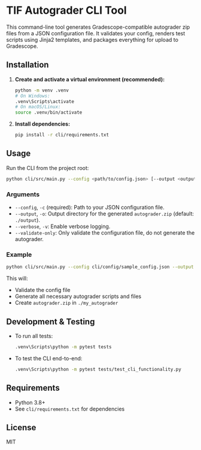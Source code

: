 # TIF Autograder CLI Tool

This command-line tool generates Gradescope-compatible autograder zip files from a JSON configuration file. It validates your config, renders test scripts using Jinja2 templates, and packages everything for upload to Gradescope.

## Installation

1. **Create and activate a virtual environment (recommended):**
   ```sh
   python -m venv .venv
   # On Windows:
   .venv\Scripts\activate
   # On macOS/Linux:
   source .venv/bin/activate
   ```
2. **Install dependencies:**
   ```sh
   pip install -r cli/requirements.txt
   ```

## Usage

Run the CLI from the project root:

```sh
python cli/src/main.py --config <path/to/config.json> [--output <output_dir>] [--verbose] [--validate-only]
```

### Arguments
- `--config`, `-c` (required): Path to your JSON configuration file.
- `--output`, `-o`: Output directory for the generated `autograder.zip` (default: `./output`).
- `--verbose`, `-v`: Enable verbose logging.
- `--validate-only`: Only validate the configuration file, do not generate the autograder.

### Example

```sh
python cli/src/main.py --config cli/config/sample_config.json --output ./my_autograder
```

This will:
- Validate the config file
- Generate all necessary autograder scripts and files
- Create `autograder.zip` in `./my_autograder`

## Development & Testing

- To run all tests:
  ```sh
  .venv\Scripts\python -m pytest tests
  ```
- To test the CLI end-to-end:
  ```sh
  .venv\Scripts\python -m pytest tests/test_cli_functionality.py
  ```

## Requirements
- Python 3.8+
- See `cli/requirements.txt` for dependencies

## License
MIT 